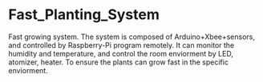 Fast_Planting_System
===================

Fast growing system.
The system is composed of Arduino+Xbee+sensors, and controlled by Raspberry-Pi program remotely.
It can monitor the humidity and temperature, and control the room enviorment by LED, atomizer, heater.
To ensure the plants can grow fast in the specific enviorment.
